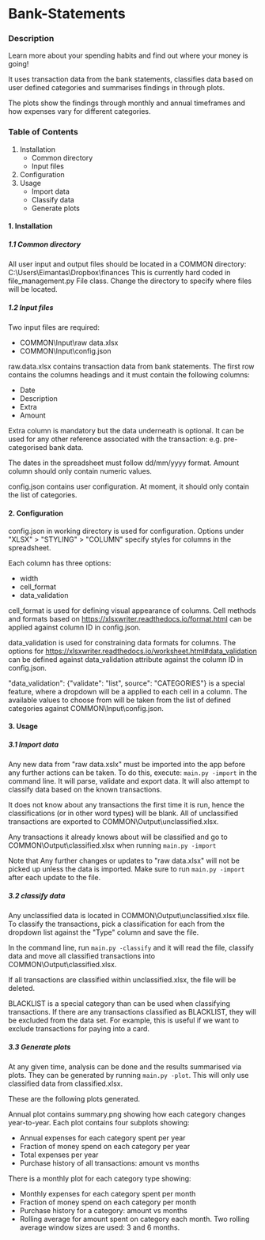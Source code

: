 # Bank-Statements

### Description
Learn more about your spending habits and find out where your money is going!

It uses transaction data from the bank statements, classifies
data based on user defined categories and summarises findings in through plots.

The plots show the findings through monthly and annual timeframes and how
expenses vary for different categories.

### Table of Contents
1. Installation
   - Common directory
   - Input files
2. Configuration
3. Usage
   - Import data
   - Classify data
   - Generate plots

#### 1. Installation
##### 1.1 Common directory
All user input and output files should be located in a COMMON directory:
C:\Users\Eimantas\Dropbox\finances
This is currently hard coded in file_management.py File class.
Change the directory to specify where files will be located.

##### 1.2 Input files
Two input files are required:
 - COMMON\Input\raw data.xlsx
 - COMMON\Input\config.json

raw.data.xlsx contains transaction data from bank statements.
The first row contains the columns headings and it must contain
the following columns:
 - Date
 - Description
 - Extra
 - Amount

Extra column is mandatory but the data underneath is optional.
It can be used for any other reference associated with the transaction:
e.g. pre-categorised bank data.

The dates in the spreadsheet must follow dd/mm/yyyy format.
Amount column should only contain numeric values.

config.json contains user configuration. At moment, it should
only contain the list of categories.

#### 2. Configuration
config.json in working directory is used for configuration.
Options under "XLSX" > "STYLING" > "COLUMN" specify styles
for columns in the spreadsheet.

Each column has three options:
 - width
 - cell_format
 - data_validation

cell_format is used for defining visual appearance of columns.
Cell methods and formats based on
https://xlsxwriter.readthedocs.io/format.html can be applied
against column ID in config.json.

data_validation is used for constraining data formats for columns.
The options for https://xlsxwriter.readthedocs.io/worksheet.html#data_validation
can be defined against data_validation attribute against the
column ID in config.json.

"data_validation": {"validate": "list", source": "CATEGORIES"}
is a special feature, where a dropdown will be a applied to each
cell in a column. The available values to choose from will be
taken from the list of defined categories against
COMMON\Input\config.json.      

#### 3. Usage
##### 3.1 Import data
Any new data from "raw data.xslx" must be imported into the app before any
further actions can be taken.  To do this, execute: `main.py -import` in the
command line. It will parse, validate and export data. It will also attempt to
classify data based on the known transactions.

It does not know about any transactions the first time it is run, hence the
classifications (or in other word types) will be blank. All of unclassified
transactions are exported to COMMON\Output\unclassified.xlsx.

Any transactions it already knows about will be classified and go to
COMMON\Output\classified.xlsx when running `main.py -import`

Note that Any further changes or updates to "raw data.xlsx" will not be picked
up unless the data is imported. Make sure to run `main.py -import` after each
update to the file.

##### 3.2 classify data
Any unclassified data is located in COMMON\Output\unclassified.xlsx file. To
classify the transactions, pick a classification for each from the dropdown list
against the "Type" column and save the file.

In the command line, run `main.py -classify` and it will read the file, classify
data and move all classified transactions into COMMON\Output\classified.xlsx.

If all transactions are classified within unclassified.xlsx, the file will be
deleted.

BLACKLIST is a special category than can be used when classifying transactions.
If there are any transactions classified as BLACKLIST, they will be
excluded from the data set. For example, this is useful if we want to
exclude transactions for paying into a card.

##### 3.3 Generate plots
At any given time, analysis can be done and the results summarised via plots.
They can be generated by running `main.py -plot`. This will only use classified
data from classified.xlsx.

These are the following plots generated.

Annual plot contains summary.png showing how each category changes
year-to-year. Each plot contains four subplots showing:
 - Annual expenses for each category spent per year
 - Fraction of money spend on each category per year
 - Total expenses per year
 - Purchase history of all transactions: amount vs months

There is a monthly plot for each category type showing:
 - Monthly expenses for each category spent per month
 - Fraction of money spend on each category per month
 - Purchase history for a category: amount vs months
 - Rolling average for amount spent on category each month.
   Two rolling average window sizes are used: 3 and 6 months.
